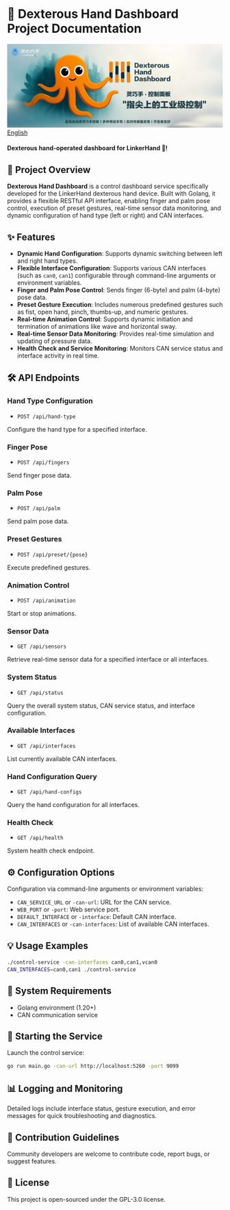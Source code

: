 
# 🚀 Dexterous Hand Dashboard Project Documentation
![# Dexterous Hand Dashboard  ](assets/banner.png)
[English](README.md)
#### Dexterous hand-operated dashboard for LinkerHand 👋!

## 🎯 Project Overview

**Dexterous Hand Dashboard** is a control dashboard service specifically developed for the LinkerHand dexterous hand device. Built with Golang, it provides a flexible RESTful API interface, enabling finger and palm pose control, execution of preset gestures, real-time sensor data monitoring, and dynamic configuration of hand type (left or right) and CAN interfaces.

## ✨ Features

* **Dynamic Hand Configuration**: Supports dynamic switching between left and right hand types.
* **Flexible Interface Configuration**: Supports various CAN interfaces (such as `can0`, `can1`) configurable through command-line arguments or environment variables.
* **Finger and Palm Pose Control**: Sends finger (6-byte) and palm (4-byte) pose data.
* **Preset Gesture Execution**: Includes numerous predefined gestures such as fist, open hand, pinch, thumbs-up, and numeric gestures.
* **Real-time Animation Control**: Supports dynamic initiation and termination of animations like wave and horizontal sway.
* **Real-time Sensor Data Monitoring**: Provides real-time simulation and updating of pressure data.
* **Health Check and Service Monitoring**: Monitors CAN service status and interface activity in real time.

## 🛠️ API Endpoints

### Hand Type Configuration

* `POST /api/hand-type`

Configure the hand type for a specified interface.

### Finger Pose

* `POST /api/fingers`

Send finger pose data.

### Palm Pose

* `POST /api/palm`

Send palm pose data.

### Preset Gestures

* `POST /api/preset/{pose}`

Execute predefined gestures.

### Animation Control

* `POST /api/animation`

Start or stop animations.

### Sensor Data

* `GET /api/sensors`

Retrieve real-time sensor data for a specified interface or all interfaces.

### System Status

* `GET /api/status`

Query the overall system status, CAN service status, and interface configuration.

### Available Interfaces

* `GET /api/interfaces`

List currently available CAN interfaces.

### Hand Configuration Query

* `GET /api/hand-configs`

Query the hand configuration for all interfaces.

### Health Check

* `GET /api/health`

System health check endpoint.

## ⚙️ Configuration Options

Configuration via command-line arguments or environment variables:

* `CAN_SERVICE_URL` or `-can-url`: URL for the CAN service.
* `WEB_PORT` or `-port`: Web service port.
* `DEFAULT_INTERFACE` or `-interface`: Default CAN interface.
* `CAN_INTERFACES` or `-can-interfaces`: List of available CAN interfaces.

## 💡 Usage Examples

```bash
./control-service -can-interfaces can0,can1,vcan0
CAN_INTERFACES=can0,can1 ./control-service
```

## 🔧 System Requirements

* Golang environment (1.20+)
* CAN communication service

## 🚀 Starting the Service

Launch the control service:

```bash
go run main.go -can-url http://localhost:5260 -port 9099
```

## 📊 Logging and Monitoring

Detailed logs include interface status, gesture execution, and error messages for quick troubleshooting and diagnostics.

## 🤝 Contribution Guidelines

Community developers are welcome to contribute code, report bugs, or suggest features.

## 📄 License

This project is open-sourced under the GPL-3.0 license.

